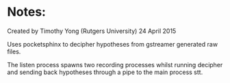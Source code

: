Notes:
================

Created by Timothy Yong (Rutgers University) 24 April 2015

Uses pocketsphinx to decipher hypotheses from gstreamer generated raw files.

The listen process spawns two recording processes whilst running decipher
and sending back hypotheses through a pipe to the main process stt.
